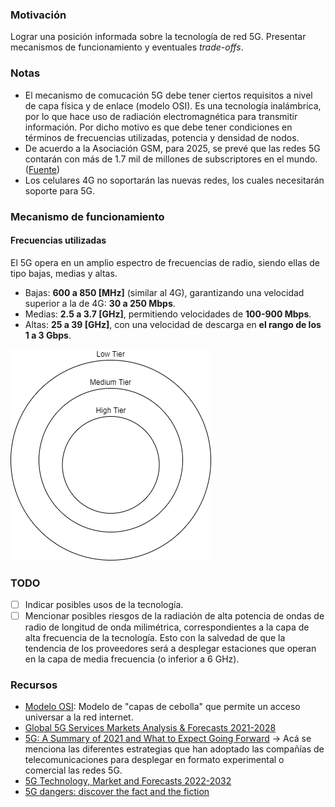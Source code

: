 ### Motivación
Lograr una posición informada sobre la tecnología de red 5G. Presentar mecanismos de funcionamiento y eventuales *trade-offs*.

### Notas
- El mecanismo de comucación 5G debe tener ciertos requisitos a nivel de capa física y de enlace (modelo OSI). Es una tecnología inalámbrica, por lo que hace uso de radiación electromagnética para transmitir información. Por dicho motivo es que debe tener condiciones en términos de frecuencias utilizadas, potencia y densidad de nodos.
- De acuerdo a la Asociación GSM, para 2025, se prevé que las redes 5G contarán con más de 1.7 mil de millones de subscriptores en el mundo. ([Fuente](https://www.forest-interactive.com/newsroom/))
- Los celulares 4G no soportarán las nuevas redes, los cuales necesitarán soporte para 5G.

### Mecanismo de funcionamiento

#### Frecuencias utilizadas
El 5G opera en un amplio espectro de frecuencias de radio, siendo ellas de tipo bajas, medias y altas.

- Bajas: **600 a 850 [MHz]** (similar al 4G), garantizando una velocidad superior a la de 4G: **30 a 250 Mbps**.
- Medias: **2.5 a 3.7 [GHz]**, permitiendo velocidades de **100-900 Mbps**.
- Altas: **25 a 39 [GHz]**, con una velocidad de descarga en **el rango de los 1 a 3 Gbps**.

![Analogía del paster de bodas](assets/layer_cake_5G.png?raw=true "5G como pastel de bodas")

### TODO
- [ ] Indicar posibles usos de la tecnología.
- [ ] Mencionar posibles riesgos de la radiación de alta potencia de ondas de radio de longitud de onda milimétrica, correspondientes a la capa de alta frecuencia de la tecnología. Esto con la salvedad de que la tendencia de los proveedores será a desplegar estaciones que operan en la capa de media frecuencia (o inferior a 6 GHz).

### Recursos
- [Modelo OSI](https://es.wikipedia.org/wiki/Modelo_OSI): Modelo de "capas de cebolla" que permite un acceso universar a la red internet.
- [Global 5G Services Markets Analysis & Forecasts 2021-2028](https://www.globenewswire.com/news-release/2021/11/24/2340395/28124/en/Global-5G-Services-Markets-Analysis-Forecasts-2021-2028-Rapidly-Rising-Demand-for-Ultra-reliable-and-Low-latency-Data-Networks-Capable-of-Providing-Enhanced-Mobile-Connectivity.html)
- [5G: A Summary of 2021 and What to Expect Going Forward](https://www.idtechex.com/en/research-article/5g-a-summary-of-2021-and-what-to-expect-going-forward/25315) -> Acá se menciona las diferentes estrategias que han adoptado las compañías de telecomunicaciones para desplegar en formato experimental o comercial las redes 5G.
- [5G Technology, Market and Forecasts 2022-2032](https://www.idtechex.com/en/research-report/5g-technology-market-and-forecasts-2022-2032/835)
- [5G dangers: discover the fact and the fiction](https://www.5gradar.com/features/5g-dangers-discover-the-fact-and-the-fiction)